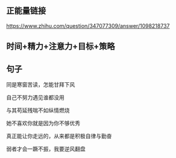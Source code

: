 

## 正能量链接

https://www.zhihu.com/question/347077309/answer/1098218737



## 时间+精力+注意力+目标+策略





## 句子

同是寒窗苦读，怎能甘拜下风

自己不努力遇见谁都没用

与其苟延残喘不如纵情燃烧

她不喜欢你就是因为你不够优秀

真正能让你走远的，从来都是积极自律与勤奋

弱者才会一蹶不振，我要逆风翻盘































































